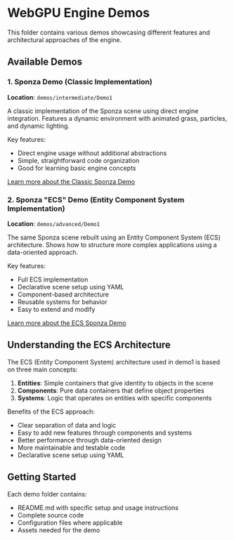 # WebGPU Engine Demos

This folder contains various demos showcasing different features and architectural approaches of the engine.

## Available Demos

### 1. Sponza Demo (Classic Implementation)
**Location**: `demos/intermediate/Demo1`

A classic implementation of the Sponza scene using direct engine integration. Features a dynamic environment with animated grass, particles, and dynamic lighting.

Key features:
- Direct engine usage without additional abstractions
- Simple, straightforward code organization
- Good for learning basic engine concepts

[Learn more about the Classic Sponza Demo](./intermediate/Demo1/README.md)

### 2. Sponza "ECS" Demo (Entity Component System Implementation)
**Location**: `demos/advanced/Demo1`

The same Sponza scene rebuilt using an Entity Component System (ECS) architecture. Shows how to structure more complex applications using a data-oriented approach.

Key features:
- Full ECS implementation
- Declarative scene setup using YAML
- Component-based architecture
- Reusable systems for behavior
- Easy to extend and modify

[Learn more about the ECS Sponza Demo](./advanced/Demo1/README.md)

## Understanding the ECS Architecture

The ECS (Entity Component System) architecture used in demo1 is based on three main concepts:

1. **Entities**: Simple containers that give identity to objects in the scene
2. **Components**: Pure data containers that define object properties
3. **Systems**: Logic that operates on entities with specific components

Benefits of the ECS approach:
- Clear separation of data and logic
- Easy to add new features through components and systems
- Better performance through data-oriented design
- More maintainable and testable code
- Declarative scene setup using YAML

## Getting Started

Each demo folder contains:
- README.md with specific setup and usage instructions
- Complete source code
- Configuration files where applicable
- Assets needed for the demo